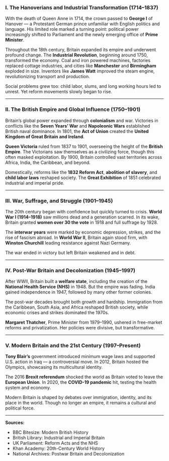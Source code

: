 ### I. The Hanoverians and Industrial Transformation (1714–1837)

With the death of Queen Anne in 1714, the crown passed to **George I** of Hanover — a Protestant German prince unfamiliar with English politics and language. His limited role marked a turning point: political power increasingly shifted to Parliament and the newly emerging office of **Prime Minister**.

Throughout the 18th century, Britain expanded its empire and underwent profound change. The **Industrial Revolution**, beginning around 1750, transformed the economy. Coal and iron powered machines, factories replaced cottage industries, and cities like **Manchester** and **Birmingham** exploded in size. Inventors like **James Watt** improved the steam engine, revolutionizing transport and production.

Social problems grew too: child labor, slums, and long working hours led to unrest. Yet reform movements slowly began to rise.

---

### II. The British Empire and Global Influence (1750–1901)

Britain’s global power expanded through **colonialism** and war. Victories in conflicts like the **Seven Years’ War** and **Napoleonic Wars** established British naval dominance. In 1801, the **Act of Union** created the **United Kingdom of Great Britain and Ireland**.

**Queen Victoria** ruled from 1837 to 1901, overseeing the height of the **British Empire**. The Victorians saw themselves as a civilizing force, though this often masked exploitation. By 1900, Britain controlled vast territories across Africa, India, the Caribbean, and beyond.

Domestically, reforms like the **1832 Reform Act**, **abolition of slavery**, and **child labor laws** reshaped society. The **Great Exhibition** of 1851 celebrated industrial and imperial pride.

---

### III. War, Suffrage, and Struggle (1901–1945)

The 20th century began with confidence but quickly turned to crisis. **World War I (1914–1918)** saw millions dead and a generation scarred. In its wake, Britain granted **women over 30 the vote** in 1918 and full suffrage by 1928.

The **interwar years** were marked by economic depression, strikes, and the rise of fascism abroad. In **World War II**, Britain again stood firm, with **Winston Churchill** leading resistance against Nazi Germany.

The war ended in victory but left Britain weakened and in debt.

---

### IV. Post-War Britain and Decolonization (1945–1997)

After WWII, Britain built a **welfare state**, including the creation of the **National Health Service (NHS)** in 1948. But the empire was fading. India gained independence in 1947, followed by many other former colonies.

The post-war decades brought both growth and hardship. Immigration from the Caribbean, South Asia, and Africa reshaped British society, while economic crises and strikes dominated the 1970s.

**Margaret Thatcher**, Prime Minister from 1979–1990, ushered in free-market reforms and privatization. Her policies were divisive, but transformative.

---

### V. Modern Britain and the 21st Century (1997–Present)

**Tony Blair’s** government introduced minimum wage laws and supported U.S. action in Iraq — a controversial move. In 2012, Britain hosted the Olympics, showcasing its multicultural identity.

The 2016 **Brexit referendum** shocked the world as Britain voted to leave the **European Union**. In 2020, the **COVID-19 pandemic** hit, testing the health system and economy.

Modern Britain is shaped by debates over immigration, identity, and its place in the world. Though no longer an empire, it remains a cultural and political force.

---

**Sources:**
- BBC Bitesize: Modern British History
- British Library: Industrial and Imperial Britain
- UK Parliament: Reform Acts and the NHS
- Khan Academy: 20th-Century World History
- National Archives: Postwar Britain and Decolonization